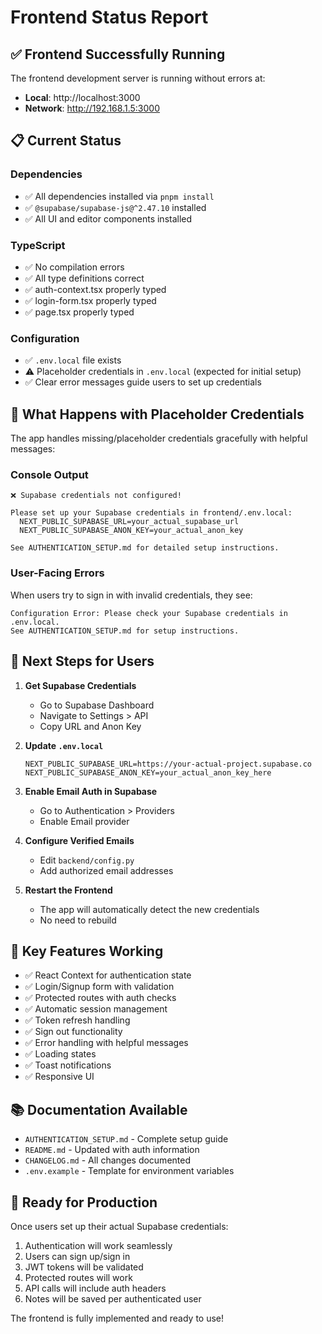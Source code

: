 # Frontend Status Report

## ✅ Frontend Successfully Running

The frontend development server is running without errors at:

- **Local**: http://localhost:3000
- **Network**: http://192.168.1.5:3000

## 📋 Current Status

### Dependencies

- ✅ All dependencies installed via `pnpm install`
- ✅ `@supabase/supabase-js@^2.47.10` installed
- ✅ All UI and editor components installed

### TypeScript

- ✅ No compilation errors
- ✅ All type definitions correct
- ✅ auth-context.tsx properly typed
- ✅ login-form.tsx properly typed
- ✅ page.tsx properly typed

### Configuration

- ✅ `.env.local` file exists
- ⚠️ Placeholder credentials in `.env.local` (expected for initial setup)
- ✅ Clear error messages guide users to set up credentials

## 🔧 What Happens with Placeholder Credentials

The app handles missing/placeholder credentials gracefully with helpful messages:

### Console Output

```
❌ Supabase credentials not configured!

Please set up your Supabase credentials in frontend/.env.local:
  NEXT_PUBLIC_SUPABASE_URL=your_actual_supabase_url
  NEXT_PUBLIC_SUPABASE_ANON_KEY=your_actual_anon_key

See AUTHENTICATION_SETUP.md for detailed setup instructions.
```

### User-Facing Errors

When users try to sign in with invalid credentials, they see:

```
Configuration Error: Please check your Supabase credentials in .env.local.
See AUTHENTICATION_SETUP.md for setup instructions.
```

## 📝 Next Steps for Users

1. **Get Supabase Credentials**

   - Go to Supabase Dashboard
   - Navigate to Settings > API
   - Copy URL and Anon Key

2. **Update `.env.local`**

   ```env
   NEXT_PUBLIC_SUPABASE_URL=https://your-actual-project.supabase.co
   NEXT_PUBLIC_SUPABASE_ANON_KEY=your_actual_anon_key_here
   ```

3. **Enable Email Auth in Supabase**

   - Go to Authentication > Providers
   - Enable Email provider

4. **Configure Verified Emails**

   - Edit `backend/config.py`
   - Add authorized email addresses

5. **Restart the Frontend**
   - The app will automatically detect the new credentials
   - No need to rebuild

## 🎯 Key Features Working

- ✅ React Context for authentication state
- ✅ Login/Signup form with validation
- ✅ Protected routes with auth checks
- ✅ Automatic session management
- ✅ Token refresh handling
- ✅ Sign out functionality
- ✅ Error handling with helpful messages
- ✅ Loading states
- ✅ Toast notifications
- ✅ Responsive UI

## 📚 Documentation Available

- `AUTHENTICATION_SETUP.md` - Complete setup guide
- `README.md` - Updated with auth information
- `CHANGELOG.md` - All changes documented
- `.env.example` - Template for environment variables

## 🚀 Ready for Production

Once users set up their actual Supabase credentials:

1. Authentication will work seamlessly
2. Users can sign up/sign in
3. JWT tokens will be validated
4. Protected routes will work
5. API calls will include auth headers
6. Notes will be saved per authenticated user

The frontend is fully implemented and ready to use!
